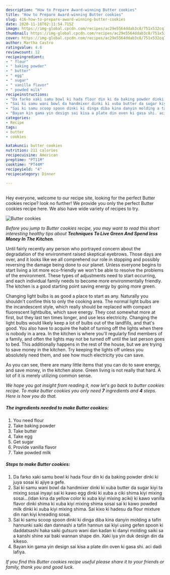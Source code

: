 ```yaml
---
description: "How to Prepare Award-winning Butter cookies"
title: "How to Prepare Award-winning Butter cookies"
slug: 416-how-to-prepare-award-winning-butter-cookies
date: 2020-11-18T02:11:54.715Z
image: https://img-global.cpcdn.com/recipes/ac29e5564ddab3c8/751x532cq70/butter-cookies-recipe-main-photo.jpg
thumbnail: https://img-global.cpcdn.com/recipes/ac29e5564ddab3c8/751x532cq70/butter-cookies-recipe-main-photo.jpg
cover: https://img-global.cpcdn.com/recipes/ac29e5564ddab3c8/751x532cq70/butter-cookies-recipe-main-photo.jpg
author: Martha Castro
ratingvalue: 4.6
reviewcount: 12
recipeingredient:
- " flour"
- " baking powder"
- " butter"
- " egg"
- " sugar"
- " vanilla flavor"
- " powded milk"
recipeinstructions:
- "Da farko xaki samu bowl ki hada flour din ki da baking powder dinki ki juya sosai ki ajiye a gefe."
- "Sai ki samu wani bowl da handmixer dinki ki xuba butter da sugar kiyi ta mixing sosai inyayi sai ki kawo egg dinki ki xuba a ciki shima kiyi mixing sosai...(idan kina da yellow color ki xuba kiyi mixing aciki) ki kawo vanilla flavor dinki shima ki xuba kiyi mixing shima sosai sai ki kawo powded milk dinki ki xuba kiyi mixing shima. Sai kixo ki hadesu da flour mixture din nan kiyi kneading sosai."
- "Sai ki samu scoop spoon dinki ki dinga diba kina danyin molding a tafin hannunki saiki dan dannashi a tafin hannun sai kiyi using gefen spoon ki daddatsashi haka saiki gutsuro wani dan kadan ki danyi molding saiki sa a kanshi shine xai baki wannan shape din. Xaki iya yin duk design din da kikeso."
- "Bayan kin gama yin design sai kisa a plate din oven ki gasa shi. aci dadi lafiya."
categories:
- Recipe
tags:
- butter
- cookies

katakunci: butter cookies 
nutrition: 211 calories
recipecuisine: American
preptime: "PT11M"
cooktime: "PT44M"
recipeyield: "4"
recipecategory: Dinner

---
```

<br>
Hey everyone, welcome to our recipe site, looking for the perfect Butter cookies recipe? look no further! We provide you only the perfect Butter cookies recipe here. We also have wide variety of recipes to try.
<br>


![Butter cookies](https://img-global.cpcdn.com/recipes/ac29e5564ddab3c8/751x532cq70/butter-cookies-recipe-main-photo.jpg)

<i>Before you jump to Butter cookies recipe, you may want to read this short interesting healthy tips about 
<strong>Techniques To Live Green And Spend less Money In The Kitchen</strong>.</i>
</br>

Until fairly recently any person who portrayed concern about the degradation of the environment raised skeptical eyebrows. Those days are over, and it looks like we all comprehend our role in stopping and possibly reversing the damage being done to our planet. Unless everyone begins to start living a lot more eco-friendly we won't be able to resolve the problems of the environment. These types of adjustments need to start occurring, and each individual family needs to become more environmentally friendly. The kitchen is a good starting point saving energy by going more green.

Changing light bulbs is as good a place to start as any. Naturally you shouldn't confine this to only the cooking area. The normal light bulbs are the incandescent style, which really should be replaced with compact fluorescent lightbulbs, which save energy. They cost somewhat more at first, but they last ten times longer, and use less electricity. Changing the light bulbs would likely keep a lot of bulbs out of the landfills, and that's good. You also have to acquire the habit of turning off the lights when there is nobody in a area. In the kitchen is where you'll regularly find members of a family, and often the lights may not be turned off until the last person goes to bed. This additionally happens in the rest of the house, but we are trying to save money in the kitchen. Try keeping the lights off unless you absolutely need them, and see how much electricity you can save.

As you can see, there are many little items that you can do to save energy, and save money, in the kitchen alone. Green living is not really that hard. A lot of it is merely utilizing common sense.


<i>We hope you got insight from reading it, now let's go back to butter cookies recipe. To make butter cookies you only need <strong>7</strong> ingredients and <strong>4</strong> steps. Here is how you do that.
</i>

##### The ingredients needed to make Butter cookies:

1. You need  flour
1. Take  baking powder
1. Take  butter
1. Take  egg
1. Get  sugar
1. Provide  vanilla flavor
1. Take  powded milk


##### Steps to make Butter cookies:

1. Da farko xaki samu bowl ki hada flour din ki da baking powder dinki ki juya sosai ki ajiye a gefe.
1. Sai ki samu wani bowl da handmixer dinki ki xuba butter da sugar kiyi ta mixing sosai inyayi sai ki kawo egg dinki ki xuba a ciki shima kiyi mixing sosai...(idan kina da yellow color ki xuba kiyi mixing aciki) ki kawo vanilla flavor dinki shima ki xuba kiyi mixing shima sosai sai ki kawo powded milk dinki ki xuba kiyi mixing shima. Sai kixo ki hadesu da flour mixture din nan kiyi kneading sosai.
1. Sai ki samu scoop spoon dinki ki dinga diba kina danyin molding a tafin hannunki saiki dan dannashi a tafin hannun sai kiyi using gefen spoon ki daddatsashi haka saiki gutsuro wani dan kadan ki danyi molding saiki sa a kanshi shine xai baki wannan shape din. Xaki iya yin duk design din da kikeso.
1. Bayan kin gama yin design sai kisa a plate din oven ki gasa shi. aci dadi lafiya.


<i>If you find this Butter cookies recipe useful please share it to your friends or family, thank you and good luck.</i>
